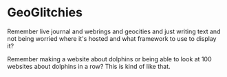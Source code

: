 # GeoGlitchies

Remember live journal and webrings and geocities and just writing text and not being worried where 
it's hosted and what framework to use to display it? 

Remember making a website about dolphins or being able to look at 100 websites about 
dolphins in a row? This is kind of like that.